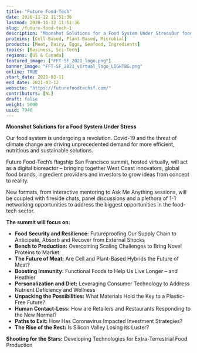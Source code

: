 ```yaml
---
title: "Future Food-Tech"
date: 2020-11-12 11:51:36
lastmod: 2020-11-12 11:51:36
slug: /future-food-tech-1
description: "Moonshot Solutions for a Food System Under StressOur food system is undergoing a revolution. Covid-19 and the threat of climate change are driving unprecedented demand for more efficient, nutritious and sustainable solutions.Future Food-Tech’s flagship San Francisco summit, hosted virtually, will act as a digital bioreactor – bringing together West Coast innovators, global food brands, ingredient providers and investors to grow ideas from concept to reality."
proteins: [Cell-Based, Plant-Based, Microbial]
products: [Meat, Dairy, Eggs, Seafood, Ingredients]
topics: [Business, Sci-Tech]
regions: [US & Canada]
featured_image: ["FFT-SF_2021_logo.png"]
banner_image: "FFT-SF_2021_virtual_logo_LIGHTBG.png"
online: TRUE
start_date: 2021-03-11
end_date: 2021-03-12
website: "https://futurefoodtechsf.com/"
contributors: [NL]
draft: false
weight: 5000
uuid: 7946
---
```

<p><strong>Moonshot Solutions for a Food System Under Stress</strong></p>
<p>Our food system is undergoing a revolution. Covid-19 and the threat of climate change are driving unprecedented demand for more efficient, nutritious and sustainable solutions.</p>
<p>Future Food-Tech’s flagship San Francisco summit, hosted virtually, will act as a digital bioreactor – bringing together West Coast innovators, global food brands, ingredient providers and investors to grow ideas from concept to reality.</p>
<p>New formats, from interactive mentoring to Ask Me Anything sessions, will be coupled with fireside chats, panel discussions and a plethora of 1-1 networking opportunities to address the biggest opportunities in the food-tech sector.</p>
<p><strong>The summit will focus on:</strong></p>
<ul>
<li><strong>Food Security and Resilience:</strong> Futureproofing Our Supply Chain to Anticipate, Absorb and Recover from External Shocks</li>
<li><strong>Bench to Production:</strong> Overcoming Scaling Challenges to Bring Novel Proteins to Market</li>
<li><strong>The Future of Meat:</strong> Are Cell and Plant-Based Hybrids the Future of Meat?</li>
<li><strong>Boosting Immunity:</strong> Functional Foods to Help Us Live Longer – and Heathier</li>
<li><strong>Personalization and Diet:</strong> Leveraging Consumer Technology to Address Nutrient Deficiency and Wellness</li>
<li><strong>Unpacking the Possibilities:</strong> What Materials Hold the Key to a Plastic-Free Future?</li>
<li><strong>Human Contact-Less:</strong> How are Retailers and Restaurants Responding to the New Normal?</li>
<li><strong>Paths to Exit:</strong> How Has Coronavirus Impacted Investment Strategies?</li>
<li><strong>The Rise of the Rest:</strong> Is Silicon Valley Losing its Luster?</li>
</ul>
<p><strong>Shooting for the Stars:</strong> Developing Technologies for Extra-Terrestrial Food Production</p>
